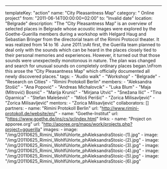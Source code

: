 ---
  templateKey: "action"
  name: "City Pleasantness Map"
  category: " Online project"
  from: "2011-06-14T00:00:00+02:00"
  to: "Invalid date"
  location: "Belgrade"
  description: "The “City Pleasantness Map” is an overview of selected places in Belgrade whose acoustic images were explored by the Goethe-Guerilla members during a workshop with Helgard Haug and Sebastian Bringer from the directorial team of the Rimini Protocol theater. It was realized from 14 to 16  June 2011.\nAt first, the Guerilla team planned to deal only with the sounds which can be heard in the places closely tied to their personal memories and experiences. However, it turned out that those sounds were unexpectedly monotonous in nature. The plan was changed and search for unusual sounds on completely ordinary places began.\nFrom this arose the “City Pleasantness Map” which officially documented all newly discovered places."
  tags: 
    - "Audio walk"
    - "Workshop"
    - "Belgrade"
    - "Research on Cities"
    - "Rimini Protokoll Berlin"
  members: 
    - "Aleksandra Stošić"
    - "Ana Popović"
    - "Andreas Michalovcik"
    - "Luka Blum"
    - "Maja (Mitrović) Bosnić"
    - "Marija Krunić"
    - "Mirjana Utvić"
    - "Snežana Ilić"
    - "Tina Oparnica"
    - "Stefan Malešević"
    - "Miloš Perišić"
    - "Zorica Milisavljević"
    - "Zorica Milisavljević"
  mentors: 
    - "Zorica Milisavljević"
  collaborators: []
  partners: 
    - 
      name: "Rimini Protokoll Berlin"
      url: "http://www.rimini-protokoll.de/website/en/"
    - 
      name: "Goethe-Institut"
      url: "https://www.goethe.de/ins/cs/sr/index.html"
  links: 
    - 
      name: "Project on apporee.org"
      url: "http://aporee.org/maps/work/projects.php?project=gguerilla"
  images: 
    - 
      image: "/img/20110625_Rimini_Wohlfühlorte_phAleksandraStosic-(1).jpg"
    - 
      image: "/img/20110625_Rimini_Wohlfühlorte_phAleksandraStosic-(2).jpg"
    - 
      image: "/img/20110625_Rimini_Wohlfühlorte_phAleksandraStosic-(3).jpg"
    - 
      image: "/img/20110625_Rimini_Wohlfühlorte_phAleksandraStosic-(4).jpg"
    - 
      image: "/img/20110625_Rimini_Wohlfühlorte_phAleksandraStosic-(5).jpg"
    - 
      image: "/img/20110625_Rimini_Wohlfühlorte_phAleksandraStosic-(6).jpg"
